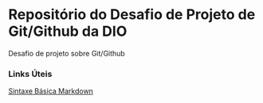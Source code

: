 # Repositório do Desafio de Projeto de Git/Github da DIO
Desafio de projeto sobre Git/Github

### Links Úteis

[Sintaxe Básica Markdown](https://www.markdownguide.org/basic-syntax/)



